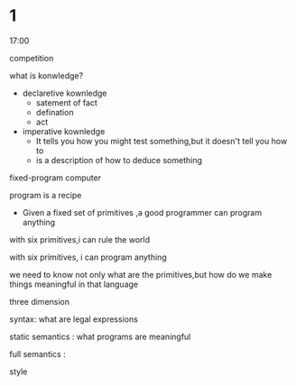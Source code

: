 # 1

17:00 

competition

what is konwledge?

- declaretive kownledge
  - satement of fact
  - defination
  - act
- imperative kownledge
  - It tells you how you might test something,but it doesn't tell you how to
  - is a description of how to deduce something







fixed-program computer



program is a recipe

- Given a fixed set of primitives ,a good programmer can program anything

with six primitives,i can rule the world

with six primitives, i can program anything



we need to know not only what are the primitives,but how do we make things meaningful in that language



three dimension



syntax: what are legal expressions



static semantics : what programs are meaningful

full semantics : 



style





















































































